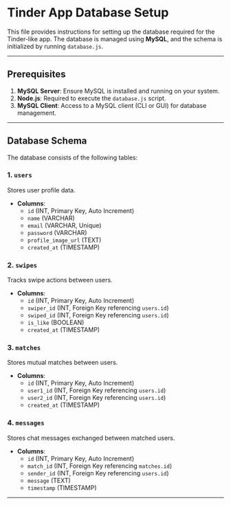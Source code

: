 # Tinder App Database Setup  

This file provides instructions for setting up the database required for the Tinder-like app. The database is managed using **MySQL**, and the schema is initialized by running `database.js`.

---

## Prerequisites  

1. **MySQL Server**: Ensure MySQL is installed and running on your system.  
2. **Node.js**: Required to execute the `database.js` script.  
3. **MySQL Client**: Access to a MySQL client (CLI or GUI) for database management.  

---

## Database Schema  

The database consists of the following tables:  

### 1. `users`  
Stores user profile data.  
- **Columns**:  
  - `id` (INT, Primary Key, Auto Increment)  
  - `name` (VARCHAR)  
  - `email` (VARCHAR, Unique)  
  - `password` (VARCHAR)  
  - `profile_image_url` (TEXT)  
  - `created_at` (TIMESTAMP)  

### 2. `swipes`  
Tracks swipe actions between users.  
- **Columns**:  
  - `id` (INT, Primary Key, Auto Increment)  
  - `swiper_id` (INT, Foreign Key referencing `users.id`)  
  - `swiped_id` (INT, Foreign Key referencing `users.id`)  
  - `is_like` (BOOLEAN)  
  - `created_at` (TIMESTAMP)  

### 3. `matches`  
Stores mutual matches between users.  
- **Columns**:  
  - `id` (INT, Primary Key, Auto Increment)  
  - `user1_id` (INT, Foreign Key referencing `users.id`)  
  - `user2_id` (INT, Foreign Key referencing `users.id`)  
  - `created_at` (TIMESTAMP)  

### 4. `messages`  
Stores chat messages exchanged between matched users.  
- **Columns**:  
  - `id` (INT, Primary Key, Auto Increment)  
  - `match_id` (INT, Foreign Key referencing `matches.id`)  
  - `sender_id` (INT, Foreign Key referencing `users.id`)  
  - `message` (TEXT)  
  - `timestamp` (TIMESTAMP)  

---

